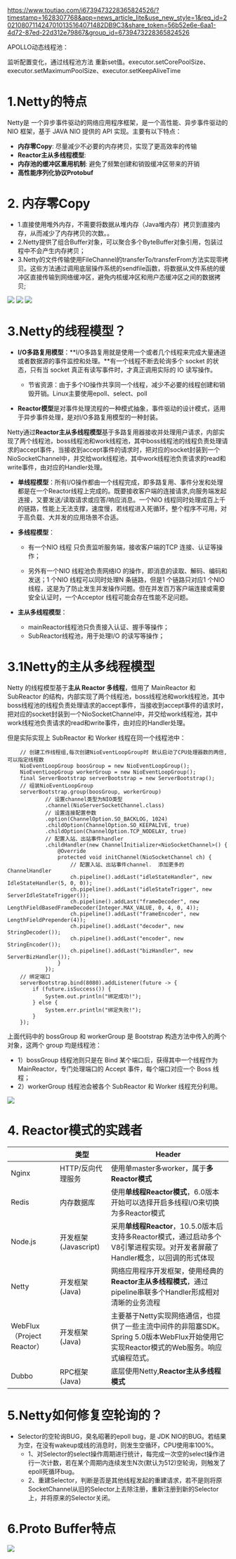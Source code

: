https://www.toutiao.com/i6739473228365824526/?timestamp=1628307768&app=news_article_lite&use_new_style=1&req_id=20210807114247010135164071482DB9C3&share_token=56b52e6e-6aa1-4d72-87ed-22d312e79867&group_id=6739473228365824526

APOLLO动态线程池：

监听配置变化，通过线程池方法 重新set值。executor.setCorePoolSize、executor.setMaximumPoolSize、executor.setKeepAliveTime

# 1.Netty的特点
Netty是 一个异步事件驱动的网络应用程序框架，是一个高性能、异步事件驱动的 NIO 框架，基于 JAVA NIO 提供的 API 实现。主要有以下特点：
- **内存零Copy**: 尽量减少不必要的内存拷贝，实现了更高效率的传输
- **Reactor主从多线程模型**:
- **内存池的缓冲区重用机制**:  避免了频繁创建和销毁缓冲区带来的开销
- **高性能序列化协议Protobuf**


# 2. 内存零Copy

- 1.直接使用堆外内存，不需要将数据从堆内存（Java堆内存）拷贝到直接内存，从而减少了内存拷贝的次数。。
- 2.Netty提供了组合Buffer对象，可以聚合多个ByteBuffer对象引用，包装过程中不会产生内存拷贝；
- 3.Netty的文件传输使用FileChannel的transferTo/transferFrom方法实现零拷贝。这些方法通过调用底层操作系统的sendfile函数，将数据从文件系统的缓冲区直接传输到网络缓冲区，避免内核缓冲区和用户态缓冲区之间的数据拷贝;

![](https://img2020.cnblogs.com/blog/1694759/202111/1694759-20211124154253592-619985614.png)
![](https://img2020.cnblogs.com/blog/1694759/202111/1694759-20211124154352056-513503311.png)
![](https://img2020.cnblogs.com/blog/1694759/202111/1694759-20211124154415503-1737333085.png)


# 3.Netty的线程模型？
- **I/O多路复用模型**：**I/O多路复用就是使用一个或者几个线程来完成大量通道或者数据源的事件监控和处理。**有一个线程不断去轮询多个 socket 的状态，只有当 socket 真正有读写事件时，才真正调用实际的 IO 读写操作。
  - 节省资源：由于多个IO操作共享同一个线程，减少不必要的线程创建和销毁开销。Linux主要使用epoll、select、poll

- **Reactor模型**是对事件处理流程的一种模式抽象，事件驱动的设计模式，适用于异步事件处理，是对I/O多路复用模型的一种封装。

Netty通过**Reactor主从多线程模型**基于多路复用器接收并处理用户请求，内部实现了两个线程池，boss线程池和work线程池，其中boss线程池的线程负责处理请求的accept事件，当接收到accept事件的请求时，把对应的socket封装到一个NioSocketChannel中，并交给work线程池，其中work线程池负责请求的read和write事件，由对应的Handler处理。

- **单线程模型**：所有I/O操作都由一个线程完成，即多路复用、事件分发和处理都是在一个Reactor线程上完成的。既要接收客户端的连接请求,向服务端发起连接，又要发送/读取请求或应答/响应消息。一个NIO 线程同时处理成百上千的链路，性能上无法支撑，速度慢，若线程进入死循环，整个程序不可用，对于高负载、大并发的应用场景不合适。

- **多线程模型**：
  - 有一个NIO 线程 只负责监听服务端，接收客户端的TCP 连接、认证等操作；

  - 另外有一个NIO 线程池负责网络IO 的操作，即消息的读取、解码、编码和发送；1 个NIO 线程可以同时处理N 条链路，但是1 个链路只对应1 个NIO 线程，这是为了防止发生并发操作问题。但在并发百万客户端连接或需要安全认证时，一个Acceptor 线程可能会存在性能不足问题。

- **主从多线程模型**：
  - mainReactor线程池只负责接入认证、握手等操作；
  - SubReactor线程池，用于处理I/O 的读写等操作；




# 3.1Netty的主从多线程模型

Netty 的线程模型基于**主从 Reactor 多线程**，借用了 MainReactor 和 SubReactor 的结构，内部实现了两个线程池，boss线程池和work线程池，其中boss线程池的线程负责处理请求的accept事件，当接收到accept事件的请求时，把对应的socket封装到一个NioSocketChannel中，并交给work线程池，其中work线程池负责请求的read和write事件，由对应的Handler处理。

但是实际实现上 SubReactor 和 Worker 线程在同一个线程池中：

```
    // 创建工作线程组,每次创建NioEventLoopGroup时 默认启动了CPU处理器数的两倍, 可以指定线程数
    NioEventLoopGroup boosGroup = new NioEventLoopGroup();
    NioEventLoopGroup workerGroup = new NioEventLoopGroup();
    final ServerBootstrap serverBootstrap = new ServerBootstrap();
    // 组装NioEventLoopGroup
    serverBootstrap.group(boosGroup, workerGroup)
            // 设置channel类型为NIO类型
            .channel(NioServerSocketChannel.class)
            // 设置连接配置参数
            .option(ChannelOption.SO_BACKLOG, 1024)
            .childOption(ChannelOption.SO_KEEPALIVE, true)
            .childOption(ChannelOption.TCP_NODELAY, true)
            // 配置入站、出站事件handler
            .childHandler(new ChannelInitializer<NioSocketChannel>() {
                @Override
                protected void initChannel(NioSocketChannel ch) {
                    // 配置入站、出站事件channel.  添加更多的 ChannelHandler
                    ch.pipeline().addLast("idleStateHandler", new IdleStateHandler(5, 0, 0));
                    ch.pipeline().addLast("idleStateTrigger", new ServerIdleStateTrigger());
                    ch.pipeline().addLast("frameDecoder", new LengthFieldBasedFrameDecoder(Integer.MAX_VALUE, 0, 4, 0, 4));
                    ch.pipeline().addLast("frameEncoder", new LengthFieldPrepender(4));
                    ch.pipeline().addLast("decoder", new StringDecoder());
                    ch.pipeline().addLast("encoder", new StringEncoder());
                    ch.pipeline().addLast("bizHandler", new ServerBizHandler());
                }
            });
    // 绑定端口
    serverBootstrap.bind(8080).addListener(future -> {
        if (future.isSuccess()) {
            System.out.println("绑定成功!");
        } else {
            System.err.println("绑定失败!");
        }
    });
```

上面代码中的 bossGroup 和 workerGroup 是 Bootstrap 构造方法中传入的两个对象，这两个 group 均是线程池：

- 1）bossGroup 线程池则只是在 Bind 某个端口后，获得其中一个线程作为 MainReactor，专门处理端口的 Accept 事件，每个端口对应一个 Boss 线程；
- 2）workerGroup 线程池会被各个 SubReactor 和 Worker 线程充分利用。

![](https://img2024.cnblogs.com/blog/1694759/202406/1694759-20240604143158493-1522536066.png)




# 4. Reactor模式的实践者

||类型| Header                                                                                |
|---|---|---------------------------------------------------------------------------------------|
|Nginx|HTTP/反向代理服务| 使用单master多worker，属于**多Reactor模式**                                                     |
|Redis|内存数据库| 使用**单线程Reactor模式**，6.0版本开始可以选择开启多线程I/O来切换为多Reactor模式                                  |
|Node.js|开发框架(Javascript)| 采用**单线程Reactor**，10.5.0版本后支持多Reactor模式，通过启动多个V8引擎进程实现。对开发者屏蔽了Handler概念，以回调的形式体现       |
|Netty|开发框架(Java)| 网络应用程序开发框架，使用经典的**Reactor主从多线程模式**，通过pipeline串联多个Handler形成相对清晰的业务流程                   |
|WebFlux（Project Reactor）|开发框架(Java)| 主要基于Netty实现网络通信，也提供了一些主流中间件的非阻塞SDK。Spring 5.0版本WebFlux开始使用它实现Reactor模式的Web服务。响应式编程范式。 |
|Dubbo|RPC框架(Java)| 底层使用Netty,**Reactor主从多线程模式**                                                                            |


# 5.Netty如何修复空轮询的？
- Selector的空轮询BUG，臭名昭著的epoll bug，是 JDK NIO的BUG。若结果为空，在没有wakeup或线的消息时，则发生空循环，CPU使用率100%。
  - 1、对Selector的select操作周期进行统计，每完成一次空的select操作进行一次计数，若在某个周期内连续发生N次(默认为512)空轮询，则触发了epoll死循环bug。
  - 2、重建Selector，判断是否是其他线程发起的重建请求，若不是则将原SocketChannel从旧的Selector上去除注册，重新注册到新的Selector上，并将原来的Selector关闭。

# 6.Proto Buffer特点

![](https://img2024.cnblogs.com/blog/1694759/202406/1694759-20240604163327124-1020718650.png)
